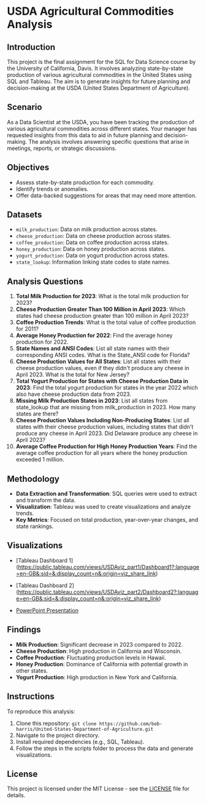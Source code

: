 # USDA Agricultural Commodities Analysis

## Introduction
This project is the final assignment for the SQL for Data Science course by the University of California, Davis. It involves analyzing state-by-state production of various agricultural commodities in the United States using SQL and Tableau. The aim is to generate insights for future planning and decision-making at the USDA (United States Department of Agriculture).

## Scenario
As a Data Scientist at the USDA, you have been tracking the production of various agricultural commodities across different states. Your manager has requested insights from this data to aid in future planning and decision-making. The analysis involves answering specific questions that arise in meetings, reports, or strategic discussions.

## Objectives
- Assess state-by-state production for each commodity.
- Identify trends or anomalies.
- Offer data-backed suggestions for areas that may need more attention.

## Datasets
- `milk_production`: Data on milk production across states.
- `cheese_production`: Data on cheese production across states.
- `coffee_production`: Data on coffee production across states.
- `honey_production`: Data on honey production across states.
- `yogurt_production`: Data on yogurt production across states.
- `state_lookup`: Information linking state codes to state names.

## Analysis Questions
1. **Total Milk Production for 2023**: What is the total milk production for 2023?
2. **Cheese Production Greater Than 100 Million in April 2023**: Which states had cheese production greater than 100 million in April 2023?
3. **Coffee Production Trends**: What is the total value of coffee production for 2011?
4. **Average Honey Production for 2022**: Find the average honey production for 2022.
5. **State Names and ANSI Codes**: List all state names with their corresponding ANSI codes. What is the State_ANSI code for Florida?
6. **Cheese Production Values for All States**: List all states with their cheese production values, even if they didn't produce any cheese in April 2023. What is the total for New Jersey?
7. **Total Yogurt Production for States with Cheese Production Data in 2023**: Find the total yogurt production for states in the year 2022 which also have cheese production data from 2023.
8. **Missing Milk Production States in 2023**: List all states from state_lookup that are missing from milk_production in 2023. How many states are there?
9. **Cheese Production Values Including Non-Producing States**: List all states with their cheese production values, including states that didn't produce any cheese in April 2023. Did Delaware produce any cheese in April 2023?
10. **Average Coffee Production for High Honey Production Years**: Find the average coffee production for all years where the honey production exceeded 1 million.

## Methodology
- **Data Extraction and Transformation**: SQL queries were used to extract and transform the data.
- **Visualization**: Tableau was used to create visualizations and analyze trends.
- **Key Metrics**: Focused on total production, year-over-year changes, and state rankings.

## Visualizations
- [Tableau Dashboard 1] (https://public.tableau.com/views/USDAviz_part1/Dashboard1?:language=en-GB&:sid=&:display_count=n&:origin=viz_share_link)
- [Tableau Dashboard 2] (https://public.tableau.com/views/USDAviz_part2/Dashboard2?:language=en-GB&:sid=&:display_count=n&:origin=viz_share_link)

- [PowerPoint Presentation](https://github.com/bob-harris/United-States-Department-of-Agriculture/blob/main/USDA%20presentation.pptx)

## Findings
- **Milk Production**: Significant decrease in 2023 compared to 2022.
- **Cheese Production**: High production in California and Wisconsin.
- **Coffee Production**: Fluctuating production levels in Hawaii.
- **Honey Production**: Dominance of California with potential growth in other states.
- **Yogurt Production**: High production in New York and California.

## Instructions
To reproduce this analysis:
1. Clone this repository: `git clone https://github.com/bob-harris/United-States-Department-of-Agriculture.git`
2. Navigate to the project directory.
3. Install required dependencies (e.g., SQL, Tableau).
4. Follow the steps in the scripts folder to process the data and generate visualizations.

## License
This project is licensed under the MIT License - see the [LICENSE](LICENSE) file for details.

